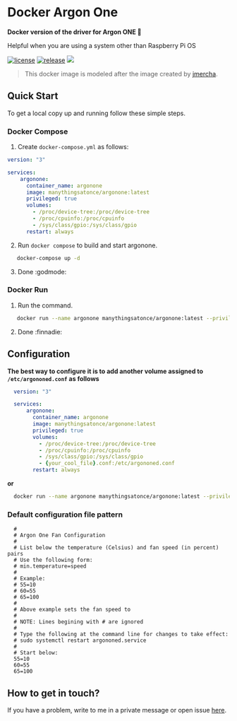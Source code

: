 # Docker Argon One
**Docker version of the driver for Argon ONE 🐳**

Helpful when you are using a system other than Raspberry Pi OS

<a href="https://github.com/manythingsatonce/docker-argonone/blob/master/LICENSE"><img alt="license" src="https://img.shields.io/badge/license-BEERWARE%20%F0%9F%8D%BA-green"></a> <a href="https://hub.docker.com/r/manythingsatonce/argonone"><img alt="release" src="https://img.shields.io/docker/pulls/manythingsatonce/argonone"></a> <a href="https://github.com/manythingsatonce/docker-argonone/issues"><img src="https://img.shields.io/github/issues/manythingsatonce/docker-argonone"></a>

>This docker image is modeled after the image created by [jmercha](https://github.com/jmercha/docker-argonone).

## Quick Start

To get a local copy up and running follow these simple steps.

### Docker Compose

1. Create `docker-compose.yml` as follows:

```yaml
version: "3"

services:
    argonone:
      container_name: argonone
      image: manythingsatonce/argonone:latest
      privileged: true
      volumes:
        - /proc/device-tree:/proc/device-tree
        - /proc/cpuinfo:/proc/cpuinfo
        - /sys/class/gpio:/sys/class/gpio
      restart: always
```

2. Run `docker compose` to build and start argonone.

```sh
   docker-compose up -d
```

3. Done :godmode:

### Docker Run

1. Run the command.

```sh
   docker run --name argonone manythingsatonce/argonone:latest --privileged -v '/proc/device-tree:/proc/device-tree' -v '/proc/cpuinfo:/proc/cpuinfo' -v '/sys/class/gpio:/sys/class/gpio' --restart always
```
 2. Done :finnadie:

## Configuration
**The best way to configure it is to add another volume assigned to `/etc/argononed.conf` as follows**

```yaml
  version: "3"

  services:
      argonone:
        container_name: argonone
        image: manythingsatonce/argonone:latest
        privileged: true
        volumes:
          - /proc/device-tree:/proc/device-tree
          - /proc/cpuinfo:/proc/cpuinfo
          - /sys/class/gpio:/sys/class/gpio
          - {your_cool_file}.conf:/etc/argononed.conf
        restart: always
```
**or**

 ```sh
   docker run --name argonone manythingsatonce/argonone:latest --privileged -v '/proc/device-tree:/proc/device-tree' -v '/proc/cpuinfo:/proc/cpuinfo' -v '/sys/class/gpio:/sys/class/gpio' -v '{your_cool_file}.conf:/etc/argononed.conf' --restart always
   ```
### Default configuration file pattern

```
  #
  # Argon One Fan Configuration
  #
  # List below the temperature (Celsius) and fan speed (in percent) pairs
  # Use the following form:
  # min.temperature=speed
  #
  # Example:
  # 55=10
  # 60=55
  # 65=100
  #
  # Above example sets the fan speed to
  #
  # NOTE: Lines begining with # are ignored
  #
  # Type the following at the command line for changes to take effect:
  # sudo systemctl restart argononed.service
  #
  # Start below:
  55=10
  60=55
  65=100
```

## How to get in touch?

If you have a problem, write to me in a private message or open issue [here](https://github.com/manythingsatonce/docker-argonone/issues).
